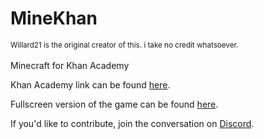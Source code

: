 # MineKhan
<sub>Willard21 is the original creator of this. i take no credit whatsoever.</sub><br><br>
Minecraft for Khan Academy

Khan Academy link can be found [here](https://www.khanacademy.org/computer-programming/minecraft/5647155001376768).

Fullscreen version of the game can be found [here](https://willard21.github.io/MineKhan/Minecwaft.html).

If you'd like to contribute, join the conversation on [Discord](https://discord.gg/j3SzCQU).
